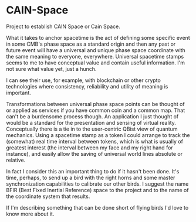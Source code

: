 # CAIN-Space
Project to establish CAIN Space or Cain Space.

What it takes to anchor spacetime is the act of defining some specific event in some CMB's phase space as a standard origin and then any past or future event will have a universal and unique phase space coordinate with the same meaning to everyone, everywhere. Universal spacetime stamps seems to me to have conceptual value and contain useful information. I'm not sure what value yet, just a hunch.

I can see their use, for example, with blockchain or other crypto technologies where consistency, reliability and utility of meaning is important.

Transformations between universal phase space points can be thought of or applied as services if you have common coin and a common map. That can't be a burdensome process though. An application I just thought of would be a standard for the presentation and sensing of virtual reality. Conceptually there is a tie in to the user-centric QBist view of quantum mechanics. Using a spacetime stamp as a token I could arrange to track the (somewhat) real time interval between tokens, which is what is usually of greatest interest (the interval between my face and my right hand for instance), and easily allow the saving of universal world lines absolute or relative.

In fact I consider this an important thing to do if it hasn't been done. It's time, perhaps, to send up a bird with the right horns and some master synchronization capabilities to calibrate our other birds. I suggest the name BFIR (Best Fixed Inertial Reference) space to the project and to the name of the coordinate system that results.

If I'm describing something that can be done short of flying birds I'd love to know more about it.
